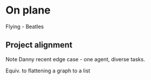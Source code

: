 # On plane

Flying - Beatles


## Project alignment

Note Danny recent edge case - one agent, diverse tasks.

Equiv. to flattening a graph to a list